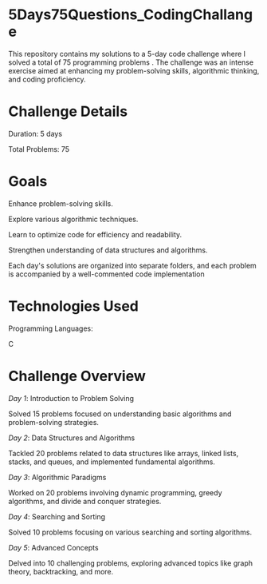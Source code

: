 # 5Days75Questions_CodingChallange
This repository contains my solutions to a 5-day code challenge where I solved a total of 75 programming problems . The challenge was an intense exercise aimed at enhancing my problem-solving skills, algorithmic thinking, and coding proficiency.

# Challenge Details

Duration: 5 days

Total Problems: 75

# Goals

Enhance problem-solving skills.

Explore various algorithmic techniques.

Learn to optimize code for efficiency and readability.

Strengthen understanding of data structures and algorithms.

Each day's solutions are organized into separate folders, and each problem is accompanied by a well-commented code implementation

# Technologies Used

Programming Languages:

C

# Challenge Overview

*Day 1*: Introduction to Problem Solving

Solved 15 problems focused on understanding basic algorithms and problem-solving strategies.

*Day 2*: Data Structures and Algorithms

Tackled 20 problems related to data structures like arrays, linked lists, stacks, and queues, and implemented fundamental algorithms.

*Day 3*: Algorithmic Paradigms

Worked on 20 problems involving dynamic programming, greedy algorithms, and divide and conquer strategies.

*Day 4*: Searching and Sorting

Solved 10 problems focusing on various searching and sorting algorithms.

*Day 5*: Advanced Concepts

Delved into 10 challenging problems, exploring advanced topics like graph theory, backtracking, and more.



